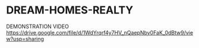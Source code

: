 # DREAM-HOMES-REALTY
DEMONSTRATION VIDEO
https://drive.google.com/file/d/1WdYrqrf4y7HV_nQaepNbv0FaK_0dBtw9/view?usp=sharing
